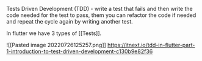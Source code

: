 Tests Driven Development (TDD) - write a test that fails and then write the code needed for the test to pass, them you can refactor the code if needed and repeat the cycle again by writing another test.

In flutter we have 3 types of [[Tests]].


![[Pasted image 20220726125257.png]]
https://itnext.io/tdd-in-flutter-part-1-introduction-to-test-driven-development-c130b9e82f36